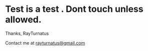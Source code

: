 # Test is a test . Dont touch unless allowed.
Thanks,
RayTurnatus

Contact me at rayturnatus@gmail.com
